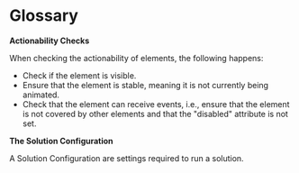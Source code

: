 # Glossary

**Actionability Checks**

When checking the actionability of elements, the following happens:

* Check if the element is visible.
* Ensure that the element is stable, meaning it is not currently being animated.
* Check that the element can receive events, i.e., ensure that the element is not covered by other elements and that the "disabled" attribute is not set.

**The Solution Configuration**

A Solution Configuration are settings required to run a solution.  